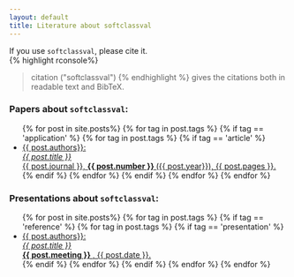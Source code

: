 ```yaml
---
layout: default
title: Literature about softclassval
---
```


If you use `softclassval`, please cite it.  
{% highlight rconsole%}
> citation ("softclassval")
{% endhighlight %}
gives the citations both in readable text and BibTeX.

### Papers about `softclassval`:

<ul>
{% for post in site.posts%}
{% for tag in post.tags %}
{% if tag == 'application' %}
{% for tag in post.tags %}
{% if tag == 'article' %}
<li><a href="{{ post.url }}">{{ post.authors}}:<br/>
<i> {{ post.title }} </i><br/>
{{ post.journal }}, <strong> {{ post.number }} </strong> ({{ post.year}}), {{ post.pages }}.
</a>
</li>
{% endif %}
{% endfor %}
{% endif %}
{% endfor %}
{% endfor %}
</ul>

### Presentations about `softclassval`:

<ul>
{% for post in site.posts%}
{% for tag in post.tags %}
{% if tag == 'reference' %}
{% for tag in post.tags %}
{% if tag == 'presentation' %}
<li><a href="{{ post.url }}">{{ post.authors}}:<br/>
<i> {{ post.title }} </i><br/>
<strong> {{ post.meeting }} </strong>, {{ post.date }}.
</a>
</li>
{% endif %}
{% endfor %}
{% endif %}
{% endfor %}
{% endfor %}
</ul>

